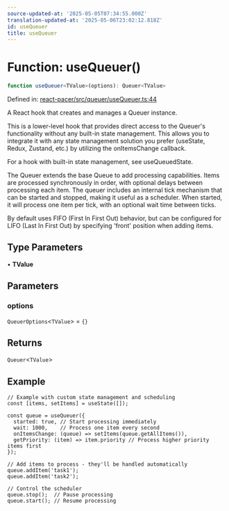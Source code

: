 ```yaml
---
source-updated-at: '2025-05-05T07:34:55.000Z'
translation-updated-at: '2025-05-06T23:02:12.818Z'
id: useQueuer
title: useQueuer
---
```


<!-- DO NOT EDIT: this page is autogenerated from the type comments -->

# Function: useQueuer()

```ts
function useQueuer<TValue>(options): Queuer<TValue>
```

Defined in: [react-pacer/src/queuer/useQueuer.ts:44](https://github.com/TanStack/pacer/blob/main/packages/react-pacer/src/queuer/useQueuer.ts#L44)

A React hook that creates and manages a Queuer instance.

This is a lower-level hook that provides direct access to the Queuer's functionality without
any built-in state management. This allows you to integrate it with any state management solution
you prefer (useState, Redux, Zustand, etc.) by utilizing the onItemsChange callback.

For a hook with built-in state management, see useQueuedState.

The Queuer extends the base Queue to add processing capabilities. Items are processed
synchronously in order, with optional delays between processing each item. The queuer includes
an internal tick mechanism that can be started and stopped, making it useful as a scheduler.
When started, it will process one item per tick, with an optional wait time between ticks.

By default uses FIFO (First In First Out) behavior, but can be configured for LIFO
(Last In First Out) by specifying 'front' position when adding items.

## Type Parameters

• **TValue**

## Parameters

### options

`QueuerOptions`\<`TValue`\> = `{}`

## Returns

`Queuer`\<`TValue`\>

## Example

```tsx
// Example with custom state management and scheduling
const [items, setItems] = useState([]);

const queue = useQueuer({
  started: true, // Start processing immediately
  wait: 1000,    // Process one item every second
  onItemsChange: (queue) => setItems(queue.getAllItems()),
  getPriority: (item) => item.priority // Process higher priority items first
});

// Add items to process - they'll be handled automatically
queue.addItem('task1');
queue.addItem('task2');

// Control the scheduler
queue.stop();  // Pause processing
queue.start(); // Resume processing
```

